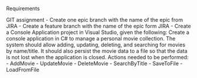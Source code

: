 Requirements

GIT assignment
	- Create one epic branch with the name of the epic from JIRA
        - Create a feature branch with the name of the epic form JIRA
	- Create a Console Application project in Visual Studio, given the following:
		Create a console application in C# to manage a personal movie collection. 
		The system should allow adding, updating, deleting, and searching for movies by name/title. 
		It should also persist the movie data to a file so that the data is not lost when the application is closed.
	Actions needed to be performed:
		- AddMovie
                - UpdateMovie
		- DeleteMovie
		- SearchByTitle
		- SaveToFile
		- LoadFromFile
